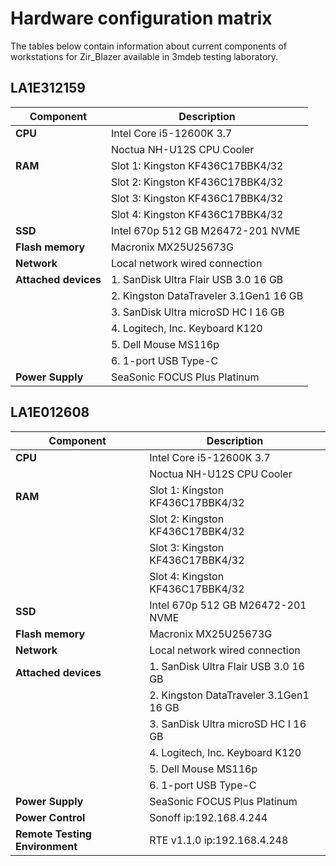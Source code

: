 # Hardware configuration matrix

The tables below contain information about current components of
workstations for Zir_Blazer available in 3mdeb testing laboratory.

## LA1E312159

| Component                      | Description                                 |
|--------------------------------|---------------------------------------------|
| **CPU**                        | Intel Core i5-12600K 3.7                    |
|                                | Noctua NH-U12S CPU Cooler                   |
| **RAM**                        | Slot 1: Kingston KF436C17BBK4/32            |
|                                | Slot 2: Kingston KF436C17BBK4/32            |
|                                | Slot 3: Kingston KF436C17BBK4/32            |
|                                | Slot 4: Kingston KF436C17BBK4/32            |
| **SSD**                        | Intel 670p 512 GB M26472-201 NVME           |
| **Flash memory**               | Macronix MX25U25673G                        |
| **Network**                    | Local network wired connection              |
| **Attached devices**           | 1. SanDisk Ultra  Flair USB 3.0 16 GB       |
|                                | 2. Kingston DataTraveler 3.1Gen1 16 GB      |
|                                | 3. SanDisk Ultra microSD HC I 16 GB         |
|                                | 4. Logitech, Inc. Keyboard K120             |
|                                | 5. Dell Mouse MS116p                        |
|                                | 6. 1-port USB Type-C                        |
| **Power Supply**               | SeaSonic FOCUS Plus Platinum                |

## LA1E012608

| Component                      | Description                                 |
|--------------------------------|---------------------------------------------|
| **CPU**                        | Intel Core i5-12600K 3.7                    |
|                                | Noctua NH-U12S CPU Cooler                   |
| **RAM**                        | Slot 1: Kingston KF436C17BBK4/32            |
|                                | Slot 2: Kingston KF436C17BBK4/32            |
|                                | Slot 3: Kingston KF436C17BBK4/32            |
|                                | Slot 4: Kingston KF436C17BBK4/32            |
| **SSD**                        | Intel 670p 512 GB M26472-201 NVME           |
| **Flash memory**               | Macronix MX25U25673G                        |
| **Network**                    | Local network wired connection              |
| **Attached devices**           | 1. SanDisk Ultra  Flair USB 3.0 16 GB       |
|                                | 2. Kingston DataTraveler 3.1Gen1 16 GB      |
|                                | 3. SanDisk Ultra microSD HC I 16 GB         |
|                                | 4. Logitech, Inc. Keyboard K120             |
|                                | 5. Dell Mouse MS116p                        |
|                                | 6. 1-port USB Type-C                        |
| **Power Supply**               | SeaSonic FOCUS Plus Platinum                |
| **Power Control**              | Sonoff ip:192.168.4.244                     |
| **Remote Testing Environment** | RTE v1.1.0 ip:192.168.4.248                 |
